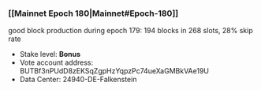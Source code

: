 ### [[Mainnet Epoch 180|Mainnet#Epoch-180]]
good block production during epoch 179: 194 blocks in 268 slots, 28% skip rate
* Stake level: **Bonus**
* Vote account address: BUTBf3nPUdD8zEKSqZgpHzYqpzPc74ueXaGMBkVAe19U
* Data Center: 24940-DE-Falkenstein